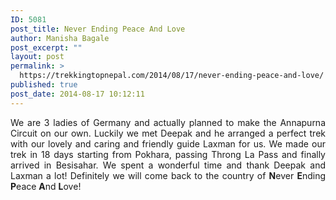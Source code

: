 ```yaml
---
ID: 5081
post_title: Never Ending Peace And Love
author: Manisha Bagale
post_excerpt: ""
layout: post
permalink: >
  https://trekkingtopnepal.com/2014/08/17/never-ending-peace-and-love/
published: true
post_date: 2014-08-17 10:12:11
---
```

<p style="text-align: justify;">We are 3 ladies of Germany and actually planned to make the Annapurna Circuit on our own. Luckily we met Deepak and he arranged a perfect trek with our lovely and caring and friendly guide Laxman for us. We made our trek in 18 days starting from Pokhara, passing Throng La Pass and finally arrived in Besisahar. We spent a wonderful time and thank Deepak and Laxman a lot! Definitely we will come back to the country of <strong>N</strong>ever <strong>E</strong>nding <strong>P</strong>eace <strong>A</strong>nd <strong>L</strong>ove!</p>